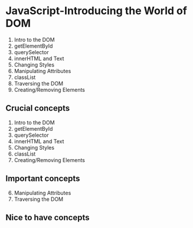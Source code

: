 # JavaScript-Introducing the World of DOM

1. Intro to the DOM
2. getElementById
3. querySelector
4. innerHTML and Text
5. Changing Styles
6. Manipulating Attributes
7. classList
8. Traversing the DOM
9. Creating/Removing Elements

## Crucial concepts

1. Intro to the DOM
2. getElementById
3. querySelector
4. innerHTML and Text
5. Changing Styles
7. classList
9. Creating/Removing Elements

## Important concepts

6. Manipulating Attributes
8. Traversing the DOM

## Nice to have concepts

